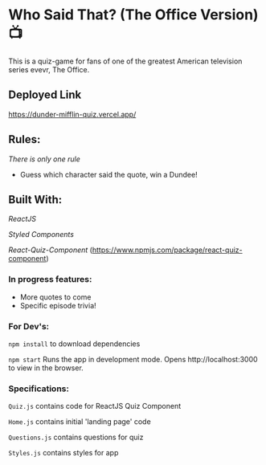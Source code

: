 # Who Said That? (The Office Version) :tv:

This is a quiz-game for fans of one of the greatest American television series evevr, The Office. 


## Deployed Link 
https://dunder-mifflin-quiz.vercel.app/


## Rules:
*There is only one rule* 

* Guess which character said the quote, win a Dundee!


## Built With:
*ReactJS*

*Styled Components*

*React-Quiz-Component* (https://www.npmjs.com/package/react-quiz-component)


### In progress features:
* More quotes to come
* Specific episode trivia!



### For Dev's:
`npm install` to download dependencies

`npm start` Runs the app in development mode. Opens http://localhost:3000 to view in the browser.



### Specifications: 
`Quiz.js` contains code for ReactJS Quiz Component

`Home.js` contains initial 'landing page' code

`Questions.js` contains questions for quiz

`Styles.js` contains styles for app

